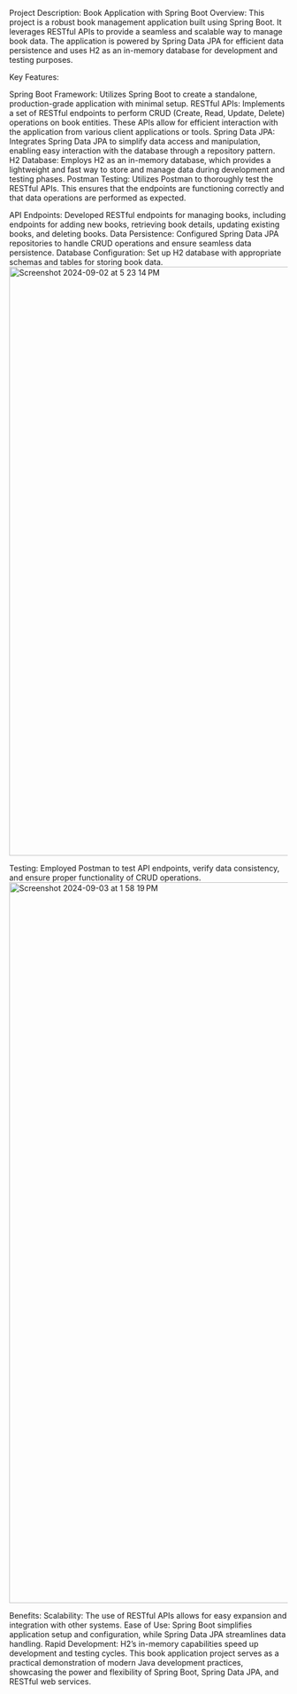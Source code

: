 Project Description: Book Application with Spring Boot
Overview: This project is a robust book management application built using Spring Boot. It leverages RESTful APIs to provide a seamless and scalable way to manage book data. The application is powered by Spring Data JPA for efficient data persistence and uses H2 as an in-memory database for development and testing purposes.

Key Features:

Spring Boot Framework: Utilizes Spring Boot to create a standalone, production-grade application with minimal setup.
RESTful APIs: Implements a set of RESTful endpoints to perform CRUD (Create, Read, Update, Delete) operations on book entities. These APIs allow for efficient interaction with the application from various client applications or tools.
Spring Data JPA: Integrates Spring Data JPA to simplify data access and manipulation, enabling easy interaction with the database through a repository pattern.
H2 Database: Employs H2 as an in-memory database, which provides a lightweight and fast way to store and manage data during development and testing phases.
Postman Testing: Utilizes Postman to thoroughly test the RESTful APIs. This ensures that the endpoints are functioning correctly and that data operations are performed as expected.


API Endpoints: Developed RESTful endpoints for managing books, including endpoints for adding new books, retrieving book details, updating existing books, and deleting books.
Data Persistence: Configured Spring Data JPA repositories to handle CRUD operations and ensure seamless data persistence.
Database Configuration: Set up H2 database with appropriate schemas and tables for storing book data.
<img width="1063" alt="Screenshot 2024-09-02 at 5 23 14 PM" src="https://github.com/user-attachments/assets/e2970baa-895a-466c-85eb-7fefb7738401">

Testing: Employed Postman to test API endpoints, verify data consistency, and ensure proper functionality of CRUD operations.
<img width="1301" alt="Screenshot 2024-09-03 at 1 58 19 PM" src="https://github.com/user-attachments/assets/eacfb363-a3f7-4dd7-86d8-50c64cdf043e">


Benefits:
Scalability: The use of RESTful APIs allows for easy expansion and integration with other systems.
Ease of Use: Spring Boot simplifies application setup and configuration, while Spring Data JPA streamlines data handling.
Rapid Development: H2’s in-memory capabilities speed up development and testing cycles.
This book application project serves as a practical demonstration of modern Java development practices, showcasing the power and flexibility of Spring Boot, Spring Data JPA, and RESTful web services.




